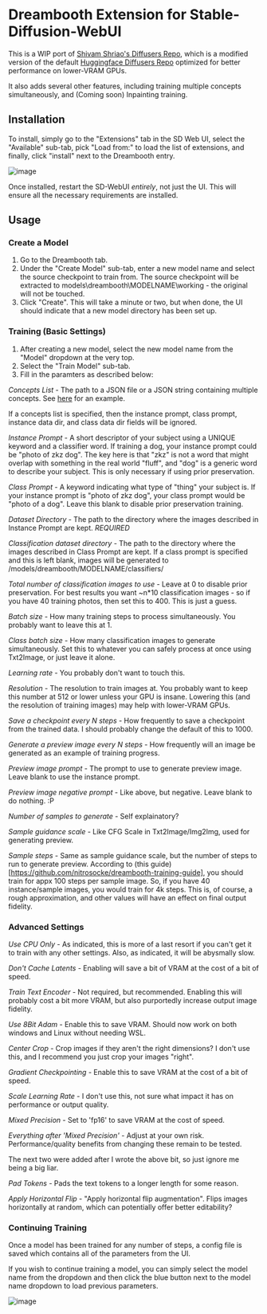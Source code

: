 # Dreambooth Extension for Stable-Diffusion-WebUI

This is a WIP port of [Shivam Shriao's Diffusers Repo](https://github.com/ShivamShrirao/diffusers/tree/main/examples/dreambooth), which is a modified version of the default [Huggingface Diffusers Repo](https://github.com/huggingface/diffusers) optimized for better performance on lower-VRAM GPUs.

It also adds several other features, including training multiple concepts simultaneously, and (Coming soon) Inpainting training.


## Installation

To install, simply go to the "Extensions" tab in the SD Web UI, select the "Available" sub-tab, pick "Load from:" to load the list of extensions, and finally, click "install" next to the Dreambooth entry.

![image](https://user-images.githubusercontent.com/1633844/200368737-7fe322de-00d6-4b28-a321-5e09f072d397.png)


Once installed, restart the SD-WebUI *entirely*, not just the UI. This will ensure all the necessary requirements are installed.


## Usage

### Create a Model
1. Go to the Dreambooth tab.
2. Under the "Create Model" sub-tab, enter a new model name and select the source checkpoint to train from.
    The source checkpoint will be extracted to models\dreambooth\MODELNAME\working - the original will not be touched.
3. Click "Create". This will take a minute or two, but when done, the UI should indicate that a new model directory has been set up.


### Training (Basic Settings)
1. After creating a new model, select the new model name from the "Model" dropdown at the very top.
2. Select the "Train Model" sub-tab.
3. Fill in the paramters as described below:

*Concepts List* - The path to a JSON file or a JSON string containing multiple concepts. See [here](https://raw.githubusercontent.com/d8ahazard/sd_dreambooth_extension/main/dreambooth/concepts_list.json) for an example.

If a concepts list is specified, then the instance prompt, class prompt, instance data dir, and class data dir fields will be ignored.

*Instance Prompt* - A short descriptor of your subject using a UNIQUE keyword and a classifier word. If training a dog, your instance prompt could be "photo of zkz dog".
The key here is that "zkz" is not a word that might overlap with something in the real world "fluff", and "dog" is a generic word to describe your subject. This is only necessary if using prior preservation.

*Class Prompt* - A keyword indicating what type of "thing" your subject is. If your instance prompt is "photo of zkz dog", your class prompt would be "photo of a dog". 
Leave this blank to disable prior preservation training.

*Dataset Directory* - The path to the directory where the images described in Instance Prompt are kept. *REQUIRED*

*Classification dataset directory* - The path to the directory where the images described in Class Prompt are kept. If a class prompt is specified and this is left blank, 
images will be generated to /models/dreambooth/MODELNAME/classifiers/

*Total number of classification images to use* - Leave at 0 to disable prior preservation. For best results you want ~n*10 classification images - so if you have 40 training photos, then set this to 400. This is just a guess.

*Batch size* - How many training steps to process simultaneously. You probably want to leave this at 1.

*Class batch size* - How many classification images to generate simultaneously. Set this to whatever you can safely process at once using Txt2Image, or just leave it alone.

*Learning rate* - You probably don't want to touch this.

*Resolution* - The resolution to train images at. You probably want to keep this number at 512 or lower unless your GPU is insane. Lowering this (and the resolution of training images) 
may help with lower-VRAM GPUs.

*Save a checkpoint every N steps* - How frequently to save a checkpoint from the trained data. I should probably change the default of this to 1000.

*Generate a preview image every N steps* - How frequently will an image be generated as an example of training progress.

*Preview image prompt* - The prompt to use to generate preview image. Leave blank to use the instance prompt.

*Preview image negative prompt* - Like above, but negative. Leave blank to do nothing. :P

*Number of samples to generate* - Self explainatory?

*Sample guidance scale* - Like CFG Scale in Txt2Image/Img2Img, used for generating preview.

*Sample steps* - Same as sample guidance scale, but the number of steps to run to generate preview. According to (this guide)[https://github.com/nitrosocke/dreambooth-training-guide], you should train for appx 100 steps per sample image. So, if you have 40 instance/sample images, you would train for 4k steps. This is, of course, a rough approximation, and other values will have an effect on final output fidelity.


### Advanced Settings

*Use CPU Only* - As indicated, this is more of a last resort if you can't get it to train with any other settings. Also, as indicated, it will be abysmally slow.

*Don't Cache Latents* - Enabling will save a bit of VRAM at the cost of a bit of speed.

*Train Text Encoder* - Not required, but recommended. Enabling this will probably cost a bit more VRAM, but also purportedly increase output image fidelity.

*Use 8Bit Adam* - Enable this to save VRAM. Should now work on both windows and Linux without needing WSL.

*Center Crop* - Crop images if they aren't the right dimensions? I don't use this, and I recommend you just crop your images "right".

*Gradient Checkpointing* - Enable this to save VRAM at the cost of a bit of speed.

*Scale Learning Rate* - I don't use this, not sure what impact it has on performance or output quality.

*Mixed Precision* - Set to 'fp16' to save VRAM at the cost of speed.

*Everything after 'Mixed Precision'* - Adjust at your own risk. Performance/quality benefits from changing these remain to be tested.

The next two were added after I wrote the above bit, so just ignore me being a big liar.

*Pad Tokens* - Pads the text tokens to a longer length for some reason. 

*Apply Horizontal Flip* - "Apply horizontal flip augmentation". Flips images horizontally at random, which can potentially offer better editability?


### Continuing Training

Once a model has been trained for any number of steps, a config file is saved which contains all of the parameters from the UI.

If you wish to continue training a model, you can simply select the model name from the dropdown and then click the blue button next to the model name dropdown to load previous parameters.


![image](https://user-images.githubusercontent.com/1633844/200369076-8debef69-4b95-4341-83ac-cbbb02ee02f6.png)

